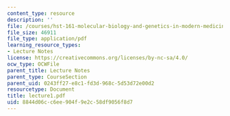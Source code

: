 ```yaml
---
content_type: resource
description: ''
file: /courses/hst-161-molecular-biology-and-genetics-in-modern-medicine-fall-2007/8844d06cc6ee904f9e2c58df9056f8d7_lecture1.pdf
file_size: 46911
file_type: application/pdf
learning_resource_types:
- Lecture Notes
license: https://creativecommons.org/licenses/by-nc-sa/4.0/
ocw_type: OCWFile
parent_title: Lecture Notes
parent_type: CourseSection
parent_uid: 0243ff27-e8c1-fd3d-968c-5d53d72e00d2
resourcetype: Document
title: lecture1.pdf
uid: 8844d06c-c6ee-904f-9e2c-58df9056f8d7
---
```

